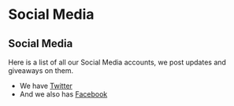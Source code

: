 # Social Media

## Social Media

Here is a list of all our Social Media accounts, we post updates and giveaways on them.

* We have [Twitter](https://twitter.com/lenoxbot)
* And we also has [Facebook](https://www.facebook.com/lenoxbotdiscord)

